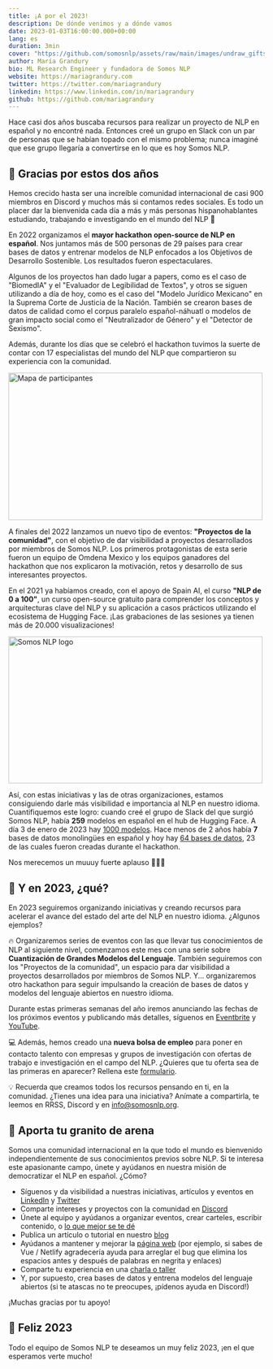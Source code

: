 ```yaml
---
title: ¡A por el 2023!
description: De dónde venimos y a dónde vamos
date: 2023-01-03T16:00:00.000+00:00
lang: es
duration: 3min
cover: "https://github.com/somosnlp/assets/raw/main/images/undraw_gifts_re_97j6.svg"
author: María Grandury
bio: ML Research Engineer y fundadora de Somos NLP
website: https://mariagrandury.com
twitter: https://twitter.com/mariagrandury
linkedin: https://www.linkedin.com/in/mariagrandury
github: https://github.com/mariagrandury
---
```


Hace casi dos años buscaba recursos para realizar un proyecto de NLP en español y no encontré nada. Entonces creé un grupo en Slack con un par de personas que se habían topado con el mismo problema; nunca imaginé que ese grupo llegaría a convertirse en lo que es hoy Somos NLP. 

## 👏 Gracias por estos dos años

Hemos crecido hasta ser una increíble comunidad internacional de casi 900 miembros en Discord y muchos más si contamos redes sociales. Es todo un placer dar la bienvenida cada día a más y más personas hispanohablantes estudiando, trabajando e investigando en el mundo del NLP 🤩

En 2022 organizamos el **mayor hackathon open-source de NLP en español**. Nos juntamos más de 500 personas de 29 países para crear bases de datos y entrenar modelos de NLP enfocados a los Objetivos de Desarrollo Sostenible. Los resultados fueron espectaculares.

Algunos de los proyectos han dado lugar a papers, como es el caso de "BiomedIA" y el "Evaluador de Legibilidad de Textos", y otros se siguen utilizando a día de hoy, como es el caso del "Modelo Jurídico Mexicano" en la Suprema Corte de Justicia de la Nación. También se crearon bases de datos de calidad como el corpus paralelo español-náhuatl o modelos de gran impacto social como el "Neutralizador de Género" y el "Detector de Sexismo".

Además, durante los días que se celebró el hackathon tuvimos la suerte de contar con 17 especialistas del mundo del NLP que compartieron su experiencia con la comunidad.

<div class="flex justify-center">
    <img src="https://somosnlp.github.io/assets/images/asistentes_hackathon_mapa.png" alt="Mapa de participantes" width="500" height="289.71"/>
</div>

A finales del 2022 lanzamos un nuevo tipo de eventos: **"Proyectos de la comunidad"**, con el objetivo de dar visibilidad a proyectos desarrollados por miembros de Somos NLP. Los primeros protagonistas de esta serie fueron un equipo de Omdena Mexico y los equipos ganadores del hackathon que nos explicaron la motivación, retos y desarrollo de sus interesantes proyectos.

En el 2021 ya habíamos creado, con el apoyo de Spain AI, el curso **"NLP de 0 a 100"**, un curso open-source gratuito para comprender los conceptos y arquitecturas clave del NLP y su aplicación a casos prácticos utilizando el ecosistema de Hugging Face. ¡Las grabaciones de las sesiones ya tienen más de 20.000 visualizaciones!

<div class="flex justify-center">
    <img src="https://somosnlp.github.io/assets/images/nlp_de_cero_a_cien.jpeg" alt="Somos NLP logo" width="500" height="289.71" />
</div>

Así, con estas iniciativas y las de otras organizaciones, estamos consiguiendo darle más visibilidad e importancia al NLP en nuestro idioma. Cuantifiquemos este logro: cuando creé el grupo de Slack del que surgió Somos NLP, había **259** modelos en español en el hub de Hugging Face. A día 3 de enero de 2023 hay [1000 modelos](https://huggingface.co/models?language=es). Hace menos de 2 años había **7** bases de datos monolingües en español y hoy hay [64 bases de datos](https://huggingface.co/datasets?language=language:es&multilinguality=multilinguality:monolingual), 23 de las cuales fueron creadas durante el hackathon.

Nos merecemos un muuuy fuerte aplauso 👏👏👏

## 🚀 Y en 2023, ¿qué?

En 2023 seguiremos organizando iniciativas y creando recursos para acelerar el avance del estado del arte del NLP en nuestro idioma. ¿Algunos ejemplos?

🔥 Organizaremos series de eventos con las que llevar tus conocimientos de NLP al siguiente nivel, comenzamos este mes con una serie sobre **Cuantización de Grandes Modelos del Lenguaje**.
También seguiremos con los "Proyectos de la comunidad", un espacio para dar visibilidad a proyectos desarrollados por miembros de Somos NLP.
Y... organizaremos otro hackathon para seguir impulsando la creación de bases de datos y modelos del lenguaje abiertos en nuestro idioma.

Durante estas primeras semanas del año iremos anunciando las fechas de los próximos eventos y publicando más detalles, síguenos en [Eventbrite]( https://somosnlp.eventbrite.com) y [YouTube](https://www.youtube.com/c/somosnlp?sub_confirmation=1).

💻 Además, hemos creado una **nueva bolsa de empleo** para poner en contacto talento con empresas y grupos de investigación con ofertas de trabajo e investigación en el campo del NLP. ¿Quieres que tu oferta sea de las primeras en aparecer? Rellena este [formulario](https://forms.gle/vHU2wQs3bQuv1HzJ6).

💡 Recuerda que creamos todos los recursos pensando en ti, en la comunidad. ¿Tienes una idea para una iniciativa? Anímate a compartirla, te leemos en RRSS, Discord y en info@somosnlp.org. 

## 🙌 Aporta tu granito de arena

Somos una comunidad internacional en la que todo el mundo es bienvenido independientemente de sus conocimientos previos sobre NLP. Si te interesa este apasionante campo, únete y ayúdanos en nuestra misión de democratizar el NLP en español. ¿Cómo?

- Síguenos y da visibilidad a nuestras iniciativas, artículos y eventos en [LinkedIn](https://www.linkedin.com/company/somosnlp) y [Twitter](https://twitter.com/somosnlp_)
- Comparte intereses y proyectos con la comunidad en [Discord](https://discord.com/invite/my8w7JUxZR)
- Únete al equipo y ayúdanos a organizar eventos, crear carteles, escribir contenido, o [lo que mejor se te dé](mailto:info@somosnlp.org)
- Publica un artículo o tutorial en nuestro [blog](https://github.com/somosnlp/somosnlp.org/blob/main/CONTRIBUTING.md#-publicar-un-art%C3%ADculo-en-el-blog)
- Ayúdanos a mantener y mejorar la [página web](https://github.com/somosnlp/somosnlp.org/blob/main/CONTRIBUTING.md#-contribuir-al-desarrollo-de-la-p%C3%A1gina-web) (por ejemplo, si sabes de Vue / Netlify agradecería ayuda para arreglar el bug que elimina los espacios antes y después de palabras en negrita y enlaces)
- Comparte tu experiencia en una [charla o taller](https://kq8ietkql1m.typeform.com/to/BYH9KG3f)
- Y, por supuesto, crea bases de datos y entrena modelos del lenguaje abiertos (si te atascas no te preocupes, ¡pídenos ayuda en Discord!)

¡Muchas gracias por tu apoyo!

## 🤗 Feliz 2023

Todo el equipo de Somos NLP te deseamos un muy feliz 2023, ¡en el que esperamos verte mucho! 
